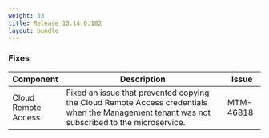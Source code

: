 ```yaml
---
weight: 33
title: Release 10.14.0.182
layout: bundle
---
```


<!--10.14.0.173 - 10.14.0.182-->

### Fixes

<div><table ><colgroup>
<col style="width: 15%;"><col style="width: 70%;"><col style="width: 15%;"></colgroup>
<thead><tr>
<th>
Component</th>
<th>
Description</th>
<th>
Issue</th>
</tr>
</thead><tbody>

<tr>
<td>
Cloud Remote Access</td>
<td>Fixed an issue that prevented copying the Cloud Remote Access credentials when the Management tenant was not subscribed to the microservice.</td>
<td>
MTM-46818</td>
</tr>

</tbody></table></div>
